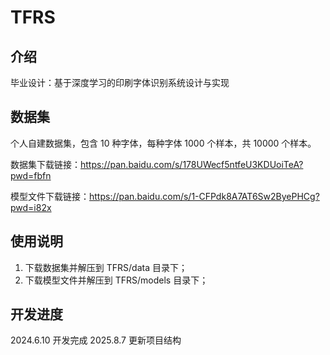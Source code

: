 # TFRS

## 介绍

毕业设计：基于深度学习的印刷字体识别系统设计与实现

## 数据集

个人自建数据集，包含 10 种字体，每种字体 1000 个样本，共 10000 个样本。

数据集下载链接：<https://pan.baidu.com/s/178UWecf5ntfeU3KDUoiTeA?pwd=fbfn>

模型文件下载链接：<https://pan.baidu.com/s/1-CFPdk8A7AT6Sw2ByePHCg?pwd=i82x>

## 使用说明

1. 下载数据集并解压到 TFRS/data 目录下；
2. 下载模型文件并解压到 TFRS/models 目录下；

## 开发进度

2024.6.10 开发完成
2025.8.7 更新项目结构
